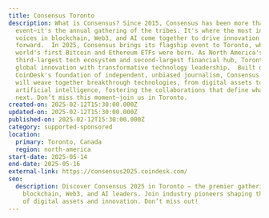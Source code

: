 ```yaml
---
title: Consensus Toronto
description: What is Consensus? Since 2015, Consensus has been more than an
  event–it's the annual gathering of the tribes. It's where the most influential
  voices in blockchain, Web3, and AI come together to drive innovation
  forward.  In 2025, Consensus brings its flagship event to Toronto, where the
  world's first Bitcoin and Ethereum ETFs were born. As North America's
  third-largest tech ecosystem and second-largest financial hub, Toronto unites
  global innovation with transformative technology leadership.  Built on
  CoinDesk's foundation of independent, unbiased journalism, Consensus Toronto
  will weave together breakthrough technologies, from digital assets to
  artificial intelligence, fostering the collaborations that define what's
  next. Don’t miss this moment—join us in Toronto.
created-on: 2025-02-12T15:30:00.000Z
updated-on: 2025-02-12T15:30:00.000Z
published-on: 2025-02-12T15:30:00.000Z
category: supported-sponsored
location:
  primary: Toronto, Canada
  region: north-america
start-date: 2025-05-14
end-date: 2025-05-16
external-link: https://consensus2025.coindesk.com/
seo:
  description: Discover Consensus 2025 in Toronto – the premier gathering for
    blockchain, Web3, and AI leaders. Join industry pioneers shaping the future
    of digital assets and innovation. Don’t miss out!
---
```

